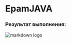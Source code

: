 # EpamJAVA

### Результат выполнения:

![markdown logo](https://sun9-63.userapi.com/impg/oecnFYp8l9vuUpAdsci54Iefa8VRx0E8eYWnfQ/6diJdi9cllY.jpg?size=1270x268&quality=96&proxy=1&sign=4e519bc49ba69c36a32d492fe9802cb4&type=album)

